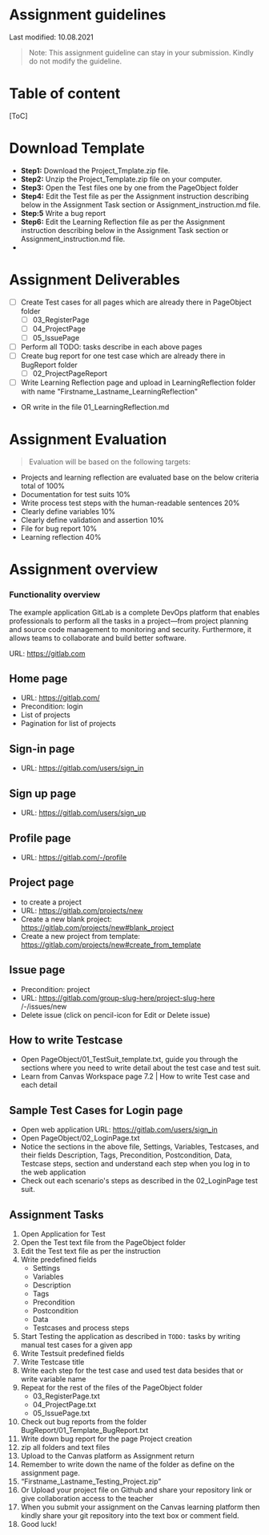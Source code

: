 # Assignment guidelines

Last modified: 10.08.2021

> Note: This assignment guideline can stay in your submission. Kindly do not modify the guideline.

# Table of content
[ToC]

# Download Template
- **Step1:** Download the Project_Tmplate.zip file.
- **Step2:** Unzip the Project_Template.zip file on your computer.
- **Step3:** Open the Test files one by one from the PageObject folder
- **Step4:** Edit the Test file as per the Assignment instruction describing below in the Assignment Task section or Assignment_instruction.md file.
- **Step:5** Write a bug report 
- **Step6:** Edit the Learning Reflection file as per the Assignment instruction describing below in the Assignment Task section or Assignment_instruction.md file.
- 
# Assignment Deliverables

- [ ] Create Test cases for all pages which are already there in PageObject folder
  - [ ] 03_RegisterPage
  - [ ] 04_ProjectPage
  - [ ] 05_IssuePage
- [ ] Perform all TODO: tasks describe in each above pages
- [ ] Create bug report for one test case which are already there in BugReport folder
  - [ ] 02_ProjectPageReport
- [ ] Write Learning Reflection page and upload in LearningReflection folder with name "Firstname_Lastname_LearningReflection"
- OR write in the file 01_LearningReflection.md
  
# Assignment Evaluation

> Evaluation will be based on the following targets:

- Projects and learning reflection are evaluated base on the below criteria total of 100%
- Documentation for test suits 10%
- Write process test steps with the human-readable sentences 20%
- Clearly define variables 10%
- Clearly define validation and assertion 10%
- File for bug report 10%
- Learning reflection 40%

# Assignment overview

### Functionality overview

The example application GitLab is a complete DevOps platform that enables professionals to perform all the tasks in a project—from project planning and source code management to monitoring and security. Furthermore, it allows teams to collaborate and build better software.

URL: https://gitlab.com


## Home page

- URL: https://gitlab.com/ 
- Precondition: login
- List of projects
- Pagination for list of projects

## Sign-in page

- URL: https://gitlab.com/users/sign_in

## Sign up page

- URL: https://gitlab.com/users/sign_up

## Profile page

- URL: https://gitlab.com/-/profile

## Project page

- to create a project
- URL: https://gitlab.com/projects/new
- Create a new blank project: https://gitlab.com/projects/new#blank_project
- Create a new project from template: https://gitlab.com/projects/new#create_from_template

## Issue page

- Precondition: project
- URL: https://gitlab.com/group-slug-here/project-slug-here /-/issues/new
- Delete issue (click on pencil-icon for Edit or Delete issue)


## How to write Testcase

- Open PageObject/01_TestSuit_template.txt, guide you through the sections where you need to write detail about the test case and test suit.
- Learn from Canvas Workspace page 7.2 | How to write Test case and each detail

## Sample Test Cases for Login page

- Open web application URL: https://gitlab.com/users/sign_in
- Open PageObject/02_LoginPage.txt
- Notice the sections in the above file, Settings, Variables, Testcases, and their fields Description, Tags, Precondition, Postcondition, Data, Testcase steps, section and understand each step when you log in to the web application
- Check out each scenario's steps as described in the 02_LoginPage test suit.

## Assignment Tasks

1. Open Application for Test
2. Open the Test text file from the PageObject folder
3. Edit the Test text file as per the instruction
4. Write predefined fields 
   - Settings
   - Variables
   - Description
   - Tags
   - Precondition
   - Postcondition
   - Data
   - Testcases and process steps
5. Start Testing the application as described in `TODO:` tasks by writing manual test cases for a given app
6. Write Testsuit predefined fields
7. Write Testcase title
8. Write each step for the test case and used test data besides that or write variable name
9. Repeat for the rest of the files of the PageObject folder
   - 03_RegisterPage.txt
   - 04_ProjectPage.txt
   - 05_IssuePage.txt
11. Check out bug reports from the folder
   BugReport/01_Template_BugReport.txt
11. Write down bug report for the page Project creation
12. zip all folders and text files
13. Upload to the Canvas platform as Assignment return
14. Remember to write down the name of the folder as define on the assignment page.
15. “Firstname_Lastname_Testing_Project.zip” 
16. Or Upload your project file on Github and share your repository link or give collaboration access to the teacher
17. When you submit your assignment on the Canvas learning platform then kindly share your git repository into the text box or comment field.
18. Good luck!

   
